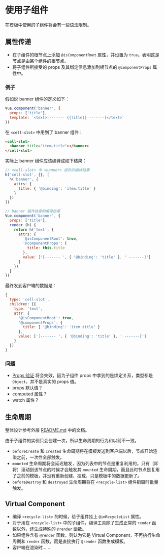 # 使用子组件

在模板中使用的子组件将会有一些语法限制。

## 属性传递

+ 在子组件的根节点上添加 `@isComponentRoot` 属性，并设置为 `true`，表明这是节点是由某个组件的根节点。
+ 将子组件所接受的 props 及其绑定信息添加到根节点的 `@componentProps` 属性中。

### 例子

假如说 banner 组件的定义如下：

```js
Vue.component('banner', {
  props: ['title'],
  template: `<text>[------- {{title}} -------]</text>`
})
```

在 `<cell-slot>` 中用到了 banner 组件：

```html
<cell-slot>
  <banner title="item.title"></banner>
</cell-slot>
```

实际上 banner 组件应该编译成如下结果：

```js
// <cell-slot> 中 <banner> 组件的编译结果
h('cell-slot', {}, [
  h('banner', {
    attrs: {
      title: { '@binding': 'item.title' }
    }
  })
])

// banner 组件自身的编译结果
Vue.component('banner', {
  props: ['title'],
  render (h) {
    return h('text', {
      attrs: {
        '@isComponentRoot': true,
        '@componentProps': {
          title: this.title
        },
        value: ['[------- ', { '@binding': 'title' }, ' -------]']
      }
    })
  }
})
```

最终发到客户端的数据是：

```js
{
  type: 'cell-slot',
  children: [{
    type: 'text',
    attr: {
      '@isComponentRoot': true,
      '@componentProps': {
        title: { '@binding': 'item.title' }
      },
      value: ['[------- ', { '@binding': 'title' }, ' -------]']
    }
  }]
}
```

### 问题

+ [Props 验证](https://cn.vuejs.org/v2/guide/components.html#Prop-验证) 将会失效，因为子组件 props 中拿到的是绑定关系，类型都是 `Object`，并不是真实的 props 值。
+ props 默认值？
+ computed 属性？
+ watch 属性？

## 生命周期

整体设计参考外层 [README.md](../../README.md#生命周期指令) 中的文档。

由于子组件的实例只会创建一次，所以生命周期的行为和以前不一致。

+ `beforeCreate` 和 `created` 生命周期将在模板发送到客户端以后，节点开始渲染之前，一次性全部触发。
+ `mounted` 生命周期将会延迟触发，因为列表中的节点是重复利用的，只有（即将）滚动到该节点的时候才会触发其 `mounted` 生命周期，而且此时节点是复用了之前的模板，并没有重新创建、挂载，只是模板中的数据更新了。
+ `beforeDestroy` 和  `destroyed` 生命周期将在 `<recycle-list>` 组件销毁时批量触发。

## Virtual Component

+ 编译 `<recycle-list>` 的时候，给子组件挂上 `@inRecycleList` 属性。
+ 对于用在 `<recycle-list>` 中的子组件，编译工具除了生成正常的 `render` 函数以外，还生成特殊的 `@render` 函数。
+ 如果组件含有 `@render` 函数，则认为它是 Virtual Component，不再执行生命周期和 `render` 函数，而是直接执行 `@render` 函数生成模板。
+ 客户端在渲染时……
